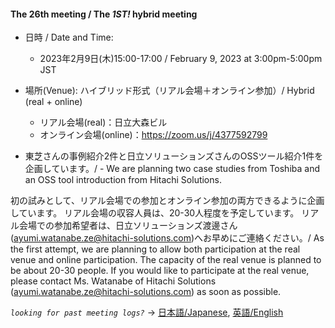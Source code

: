 #### The 26th meeting / The *1ST!* hybrid meeting

- 日時 / Date and Time:
  - 2023年2月9日(木)15:00-17:00 /  February 9, 2023 at 3:00pm-5:00pm JST
- 場所(Venue): ハイブリッド形式（リアル会場＋オンライン参加）/ Hybrid (real + online)
  - リアル会場(real)：日立大森ビル
  - オンライン会場(online)：https://zoom.us/j/4377592799

- 東芝さんの事例紹介2件と日立ソリューションズさんのOSSツール紹介1件を企画しています。/ - We are planning two case studies from Toshiba and an OSS tool introduction from Hitachi Solutions.

初の試みとして、リアル会場での参加とオンライン参加の両方できるように企画しています。
リアル会場の収容人員は、20-30人程度を予定しています。
リアル会場での参加希望者は、日立ソリューションズ渡邊さん(ayumi.watanabe.ze@hitachi-solutions.com)へお早めにご連絡ください。/
As the first attempt, we are planning to allow both participation at the real venue and online participation.
The capacity of the real venue is planned to be about 20-30 people.
If you would like to participate at the real venue, please contact Ms. Watanabe of Hitachi Solutions (ayumi.watanabe.ze@hitachi-solutions.com) as soon as possible.

*`looking for past meeting logs?`* → [日本語/Japanese](https://openchain-project.github.io/OpenChain-JWG/meeting-minutes.html), [英語/English](https://openchain-project.github.io/OpenChain-JWG/meeting-minutes_en.html)  
